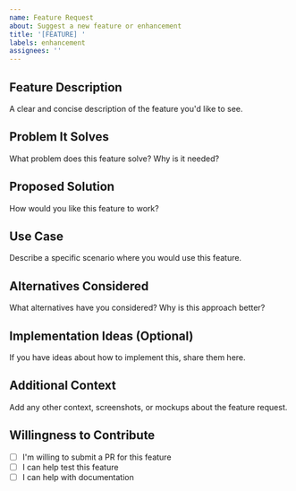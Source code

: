 ```yaml
---
name: Feature Request
about: Suggest a new feature or enhancement
title: '[FEATURE] '
labels: enhancement
assignees: ''
---
```


## Feature Description
A clear and concise description of the feature you'd like to see.

## Problem It Solves
What problem does this feature solve? Why is it needed?

## Proposed Solution
How would you like this feature to work?

## Use Case
Describe a specific scenario where you would use this feature.

## Alternatives Considered
What alternatives have you considered? Why is this approach better?

## Implementation Ideas (Optional)
If you have ideas about how to implement this, share them here.

## Additional Context
Add any other context, screenshots, or mockups about the feature request.

## Willingness to Contribute
- [ ] I'm willing to submit a PR for this feature
- [ ] I can help test this feature
- [ ] I can help with documentation
